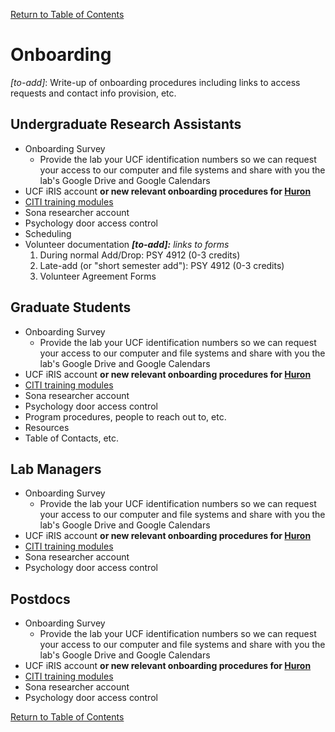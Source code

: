 [Return to Table of Contents](readme.md#table-of-contents)

# Onboarding
*[to-add]*: Write-up of onboarding procedures including links to access requests and contact info provision, 
etc.

## Undergraduate Research Assistants
- Onboarding Survey
  - Provide the lab your UCF identification numbers so we can request your access to our computer and file systems and share with you the lab's Google Drive and Google Calendars
- UCF iRIS account **or new relevant onboarding procedures for [Huron](irb-transition.md)**
- [CITI training modules](http://www.research.ucf.edu/documents/PDF/IRB%20CITI%20training.pdf)
- Sona researcher account
- Psychology door access control
- Scheduling
- Volunteer documentation ***[to-add]:** links to forms*
  1. During normal Add/Drop: PSY 4912 (0-3 credits)
  2. Late-add (or "short semester add"): PSY 4912 (0-3 credits)
  3. Volunteer Agreement Forms 

## Graduate Students
- Onboarding Survey
  - Provide the lab your UCF identification numbers so we can request your access to our computer and file systems and share with you the lab's Google Drive and Google Calendars
- UCF iRIS account **or new relevant onboarding procedures for [Huron](irb-transition.md)**
- [CITI training modules](http://www.research.ucf.edu/documents/PDF/IRB%20CITI%20training.pdf)
- Sona researcher account
- Psychology door access control
- Program procedures, people to reach out to, etc.
- Resources
- Table of Contacts, etc.

## Lab Managers
- Onboarding Survey
  - Provide the lab your UCF identification numbers so we can request your access to our computer and file systems and share with you the lab's Google Drive and Google Calendars
- UCF iRIS account **or new relevant onboarding procedures for [Huron](irb-transition.md)**
- [CITI training modules](http://www.research.ucf.edu/documents/PDF/IRB%20CITI%20training.pdf)
- Sona researcher account
- Psychology door access control

## Postdocs
- Onboarding Survey
  - Provide the lab your UCF identification numbers so we can request your access to our computer and file systems and share with you the lab's Google Drive and Google Calendars
- UCF iRIS account **or new relevant onboarding procedures for [Huron](irb-transition.md)**
- [CITI training modules](http://www.research.ucf.edu/documents/PDF/IRB%20CITI%20training.pdf)
- Sona researcher account
- Psychology door access control


[Return to Table of Contents](readme.md#table-of-contents)
